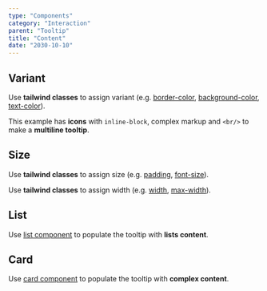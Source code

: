 ```yaml
---
type: "Components"
category: "Interaction"
parent: "Tooltip"
title: "Content"
date: "2030-10-10"
---
```


## Variant

Use **tailwind classes** to assign variant (e.g. [border-color](https://tailwindcss.com/docs/border-color), [background-color](https://tailwindcss.com/docs/background-color), [text-color](https://tailwindcss.com/docs/text-color)).

This example has **icons** with `inline-block`, complex markup and `<br/>` to make a **multiline tooltip**.

<demo>
  <demoinline src="demos/components/tooltip/variant">
  </demoinline>
</demo>

## Size

Use **tailwind classes** to assign size (e.g. [padding](https://tailwindcss.com/docs/padding), [font-size](https://tailwindcss.com/docs/font-size)).

Use **tailwind classes** to assign width (e.g. [width](https://tailwindcss.com/docs/width), [max-width](https://tailwindcss.com/docs/max-width)).

<demo>
  <demoinline src="demos/components/tooltip/size">
  </demoinline>
</demo>

## List

Use [list component](/components/list) to populate the tooltip with **lists content**.

<demo>
  <demoinline src="demos/components/tooltip/list">
  </demoinline>
</demo>

## Card

Use [card component](/components/card) to populate the tooltip with **complex content**.

<demo>
  <demoinline src="demos/components/tooltip/card">
  </demoinline>
</demo>
